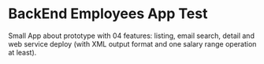 # BackEnd Employees App Test
Small App about prototype with 04 features: listing, email search, detail and web service deploy (with XML output format and one salary range operation at least).
